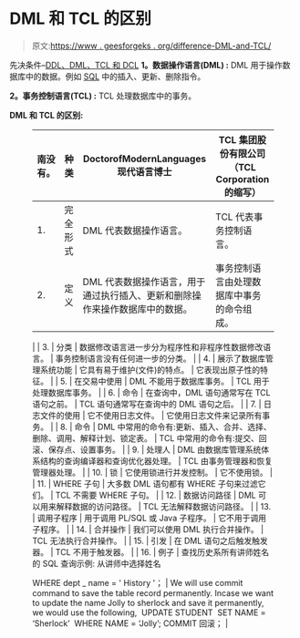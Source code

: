 # DML 和 TCL 的区别

> 原文:[https://www . geesforgeks . org/difference-DML-and-TCL/](https://www.geeksforgeeks.org/difference-between-dml-and-tcl/)

先决条件–[DDL、DML、TCL 和 DCL](https://www.geeksforgeeks.org/sql-ddl-dml-tcl-dcl/)
**1。数据操作语言(DML) :**
DML 用于操作数据库中的数据。例如 [SQL](https://www.geeksforgeeks.org/sql-tutorial/) 中的插入、更新、删除指令。

**2。事务控制语言(TCL) :**
TCL 处理数据库中的事务。

**DML 和 TCL 的区别:**

<figure class="table">

| 南没有。 | 种类 | DoctorofModernLanguages 现代语言博士 | TCL 集团股份有限公司（TCL Corporation 的缩写） |
| --- | --- | --- | --- |
| 1. | 完全形式 | DML 代表数据操作语言。 | TCL 代表事务控制语言。 |
| 2. | 定义 | DML 代表数据操作语言，用于通过执行插入、更新和删除操作来操作数据库中的数据。 | 事务控制语言由处理数据库中事务的命令组成。
 |
| 3. | 分类 | 数据修改语言进一步分为程序性和非程序性数据修改语言。 | 事务控制语言没有任何进一步的分类。 |
| 4. | 展示了数据库管理系统功能 | 它具有易于维护(文件)的特点。 | 它表现出原子性的特征。 |
| 5. | 在交易中使用 | DML 不能用于数据库事务。 | TCL 用于处理数据库事务。 |
| 6. | 命令 | 在查询中，DML 语句通常写在 TCL 语句之前。 | TCL 语句通常写在查询中的 DML 语句之后。 |
| 7. | 日志文件的使用 | 它不使用日志文件。 | 它使用日志文件来记录所有事务。 |
| 8. | 命令 | DML 中常用的命令有:更新、插入、合并、选择、删除、调用、解释计划、锁定表。 | TCL 中常用的命令有:提交、回滚、保存点、设置事务。 |
| 9. | 处理人 | DML 由数据库管理系统体系结构的查询编译器和查询优化器处理。 | TCL 由事务管理器和恢复管理器处理。 |
| 10. | 锁 | 它使用锁进行并发控制。 | 它不使用锁。 |
| 11. | WHERE 子句 | 大多数 DML 语句都有 WHERE 子句来过滤它们。 | TCL 不需要 WHERE 子句。 |
| 12. | 数据访问路径 | DML 可以用来解释数据的访问路径。 | TCL 无法解释数据访问路径。 |
| 13. | 调用子程序 | 用于调用 PL/SQL 或 Java 子程序。 | 它不用于调用子程序。 |
| 14. | 合并操作 | 我们可以使用 DML 执行合并操作。 | TCL 无法执行合并操作。 |
| 15. | 引发 | 在 DML 语句之后触发触发器。 | TCL 不用于触发器。 |
| 16. | 例子 | 查找历史系所有讲师姓名的 SQL 查询示例:
从讲师中选择姓名

WHERE dept _ name = ' History '；
 | We will use commit command to save the table record permanently. Incase we want to update the name Jolly to sherlock and save it permanently, we would use the following, 
UPDATE STUDENT 
SET NAME = ‘Sherlock’ 
WHERE NAME = ‘Jolly’; COMMIT
回滚； |

</figure>